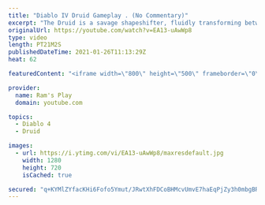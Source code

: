 ```yaml
---
title: "Diablo IV Druid Gameplay . (No Commentary)"
excerpt: "The Druid is a savage shapeshifter, fluidly transforming between the forms of a towering bear or a vicious werewolf to fight alongside the creatures of the wild."
originalUrl: https://youtube.com/watch?v=EA13-uAwWp8
type: video
length: PT21M2S
publishedDateTime: 2021-01-26T11:13:29Z
heat: 62

featuredContent: "<iframe width=\"800\" height=\"500\" frameborder=\"0\" src=\"https://www.youtube.com/embed/EA13-uAwWp8\" allow=\"accelerometer; autoplay; encrypted-media; gyroscope; picture-in-picture\" allowfullscreen></iframe>"

provider:
  name: Ram's Play
  domain: youtube.com

topics:
  - Diablo 4
  - Druid

images:
  - url: https://i.ytimg.com/vi/EA13-uAwWp8/maxresdefault.jpg
    width: 1280
    height: 720
    isCached: true

secured: "q+KYMlZYfacKHi6Fofo5Ymut/JRwtXhFDCoBHMcvUmvE7haEqPjZy3h0mbgBRtBeVvno0nNGjDlLRGEcY9IydqZjYAFwgfwszSFrnl+dvsPLA/tyyn3wUqzWaYWFiSasLy2/D7WWALkleAo9uF8GNT5iM/otHUw+WnHqKCZjN8GHTPfnq6TjGrSUSonpADH+BGneDXJuYXRtBlLAzYd/qgB/dD91bDuSuva5i3qhyMq62k23Jwu7wl8/UYcCQHpWeepcyoP/ZtotZ+sSTgMN8OW9Jb6FDk4if7IIIgKNz4SmDCYlIjLFBI2ClZuV9dYW8KJMrQqrg4A2w3D2p4sw3aXEh2YTcdSjZGn3Ch7oXpVIArND/eEAGEsR2pk1kx+GwjUdjXzNLnrJPPVzw7NrwCvJBKvZfFGcYxtUbAgFI9wIGseRdNY05BYm+14i5+fh;upSX4rHy//ZsygJWNL13DA=="
---
```


